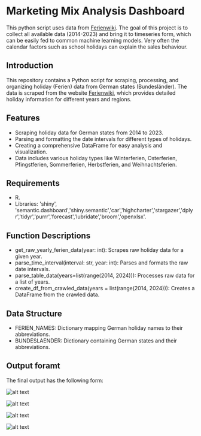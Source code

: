 # Marketing Mix Analysis Dashboard 
This python script uses data from [Ferienwiki](https://www.ferienwiki.de/). The goal of this project is to collect all available data (2014-2023) and bring it to timeseries form, which can be easily fed to common machine learning models. Very often the calendar factors such as school holidays can explain the sales behaviour.

## Introduction
This repository contains a Python script for scraping, processing, and organizing holiday (Ferien) data from German states (Bundesländer). The data is scraped from the website [Ferienwiki](https://www.ferienwiki.de/), which provides detailed holiday information for different years and regions.

## Features
<ul>
<li>Scraping holiday data for German states from 2014 to 2023.</li>
<li>Parsing and formatting the date intervals for different types of holidays.</li>
<li>Creating a comprehensive DataFrame for easy analysis and visualization.</li>
<li>Data includes various holiday types like Winterferien, Osterferien, Pfingstferien, Sommerferien, Herbstferien, and Weihnachtsferien.</li>
</ul>

## Requirements
<ul>
<li>R.</li>
<li>Libraries: 'shiny', 'semantic.dashboard','shiny.semantic','car','highcharter','stargazer','dplyr','tidyr','purrr','forecast','lubridate','broom','openxlsx'.</li>
</ul>


## Function Descriptions
<ul>
<li>get_raw_yearly_ferien_data(year: int): Scrapes raw holiday data for a given year.</li>
<li>parse_time_interval(interval: str, year: int): Parses and formats the raw date intervals.</li>
<li>parse_table_data(years=list(range(2014, 2024))): Processes raw data for a list of years.</li>
<li>create_df_from_crawled_data(years = list(range(2014, 2024))): Creates a DataFrame from the crawled data.</li>
</ul>


## Data Structure
<ul>
<li>FERIEN_NAMES: Dictionary mapping German holiday names to their abbreviations.</li>
<li>BUNDESLAENDER: Dictionary containing German states and their abbreviations.</li>
</ul>


## Output foramt
The final output has the following form:

![alt text](https://github.com/allayarovnael/marketing_project/blob/main/images/export_example.png "model_fit")

![alt text](https://github.com/allayarovnael/marketing_project/blob/main/images/export_example.png "impacts")

![alt text](https://github.com/allayarovnael/marketing_project/blob/main/images/export_example.png "media_adstock")

![alt text](https://github.com/allayarovnael/marketing_project/blob/main/images/export_example.png "diagnostics")
